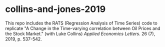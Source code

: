 # collins-and-jones-2019

This repo includes the RATS (Regression Analysis of Time Series) code to replicate "A Change in the Time-varying correlation between Oil Prices and the Stock Market." (with Luke Collins) *Applied Economics Letters*. 26 (7), 2019, p. 537-542.